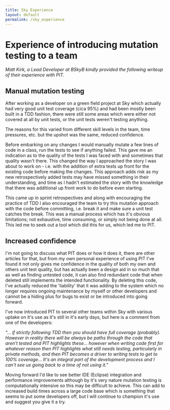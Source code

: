 ```yaml
---
title: Sky Experience
layout: default
permalink: /sky_experience
---
```


# Experience of introducing mutation testing to a team

*Matt Kirk, a Lead Developer at BSkyB kindly provided the following writeup of their experience with PIT.*

## Manual mutation testing

After working as a developer on a green field project at Sky which actually had very good unit test coverage (cica 95%) and had been mostly been built in a TDD fashion, there were still some areas which were either not covered at all by unit tests, or the unit tests weren't testing anything.  

The reasons for this varied from different skill levels in the team, time pressures, etc. but the upshot was the same, reduced confidence.  

Before embarking on any changes I would manually mutate a few lines of code in a class, run the tests to see if anything failed.  This gave me an indication as to the quality of the tests I was faced with and sometimes that quality wasn't there.  This changed the way I approached the story I was about to work on - i.e. with the addition of extra tests up front for the existing code before making the changes.  This approach adds risk as my new retrospectively added tests may have missed something in their understanding, and time as I hadn't estimated the story with the knowledge that there was additional up front work to do before even starting.  

This came up in sprint retrospectives and along with encouraging the practice of TDD I also encouraged the team to try this mutation approach with the code before committing, i.e. break it and make sure a unit test catches the break.  This was a manual process which has it's obvious limitations; not exhaustive, time consuming, or simply not being done at all.  This led me to seek out a tool which did this for us, which led me to PIT.

## Increased confidence

I'm not going to discuss what PIT does or how it does it, there are other articles for that, but from my own personal experience of using PIT I've found it not only gives me confidence in the quality of both my own and others unit test quality, but has actually been a design aid in so much that as well as finding untested code, it can also find redundant code that when deleted still implements the intended functionality.  By deleting this code, I've actually reduced the 'liability' that it was adding to the system which no longer requires ongoing maintenance by myself or other developers and cannot be a hiding plus for bugs to exist or be introduced into going forward. 

I've now introduced PIT to several other teams within Sky with various uptake on it's use as it's still in it's early days, but here is a comment from one of the developers:

*"... if strictly following TDD then you should have full coverage (probably).  However in reality there will be always be paths through the code that aren't tested and PIT highlights these... however when writing code first for whatever reason then PIT highlights what still needs testing, particularly in private methods, and then PIT becomes a driver to writing tests to get to 100% coverage... It's an integral part of the development process and I can't see us going back to a time of not using it."*

Moving forward I'd like to see better IDE (Eclipse) integration and performance improvements although by it's very nature mutation testing is computationally intensive so this may be difficult to achieve.  This can add to increased build times across a large code base which is something that seems to put some developers off, but I will continue to champion it's use and suggest you give it a try.

